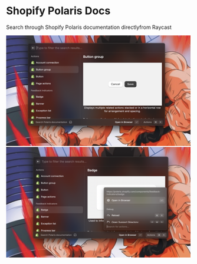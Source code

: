 # Shopify Polaris Docs

Search through Shopify Polaris documentation directlyfrom Raycast

<img src="./metadata/demo1.png" width="500" height="300">

<img src="./metadata/demo2.png" width="500" height="300">
